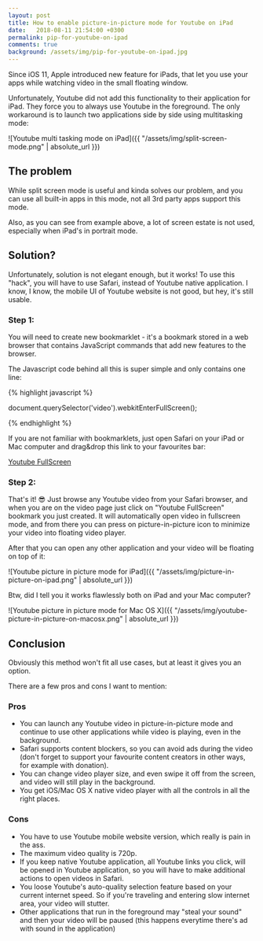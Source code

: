 ```yaml
---
layout: post
title: How to enable picture-in-picture mode for Youtube on iPad
date:   2018-08-11 21:54:00 +0300
permalink: pip-for-youtube-on-ipad
comments: true
background: /assets/img/pip-for-youtube-on-ipad.jpg
---
```

Since iOS 11, Apple introduced new feature for iPads, that let you use your
apps while watching video in the small floating window.

Unfortunately, Youtube did not add this functionality to their application for
iPad. They force you to always use Youtube in the foreground. The only workaround
is to launch two applications side by side using multitasking mode:

![Youtube multi tasking mode on iPad]({{ "/assets/img/split-screen-mode.png" | absolute_url }})


## The problem
While split screen mode is useful and kinda solves our problem, and you can use
all built-in apps in this mode, not all 3rd party apps support this mode.

Also, as you can see from example above, a lot of screen estate is not used,
especially when iPad's in portrait mode.

## Solution?
Unfortunately, solution is not elegant enough, but it works!
To use this "hack", you will have to use Safari, instead of Youtube
native application. I know, I know, the mobile UI of Youtube website is not
good, but hey, it's still usable.

### Step 1:
You will need to create new bookmarklet - it's a bookmark stored in a web browser
that contains JavaScript commands that add new features to the browser.

The Javascript code behind all this is super simple and only contains one line:

{% highlight javascript %}

document.querySelector('video').webkitEnterFullScreen();

{% endhighlight %}

If you are not familiar with bookmarklets, just open Safari on your iPad or Mac computer and drag&drop this link to your favourites bar:

[Youtube FullScreen](javascript:(function(){document.querySelector('video').webkitEnterFullScreen()})();)

### Step 2:
That's it! 😎 Just browse any Youtube video from your Safari browser, and when you are
on the video page just click on "Youtube FullScreen" bookmark you just created.
It will automatically open video in fullscreen mode, and from there you can
press on picture-in-picture icon to minimize your video into floating video player.

After that you can open any other application and your video will be floating on top of it:

![Youtube picture in picture mode for iPad]({{ "/assets/img/picture-in-picture-on-ipad.png" | absolute_url }})

Btw, did I tell you it works flawlessly both on iPad and your Mac computer?

![Youtube picture in picture mode for Mac OS X]({{ "/assets/img/youtube-picture-in-picture-on-macosx.png" | absolute_url }})


## Conclusion
Obviously this method won't fit all use cases, but at least it gives you an option.

There are a few pros and cons I want to mention:

### Pros
- You can launch any Youtube video in picture-in-picture mode and continue to use other applications while video is playing, even in the background.
- Safari supports content blockers, so you can avoid ads during the video (don't forget to support your favourite content creators in other ways, for example with donation).
- You can change video player size, and even swipe it off from the screen, and video will still play in the background.
- You get iOS/Mac OS X native video player with all the controls in all the right places.

### Cons
- You have to use Youtube mobile website version, which really is pain in the ass.
- The maximum video quality is 720p.
- If you keep native Youtube application, all Youtube links you click, will be opened in Youtube application, so you will have to make additional actions to open videos in Safari.
- You loose Youtube's auto-quality selection feature based on your current internet speed. So if you're traveling and entering slow internet area, your video will stutter.
- Other applications that run in the foreground may "steal your sound" and then your video will be paused (this happens everytime there's ad with sound in the application)
